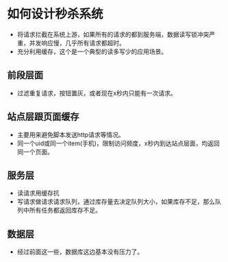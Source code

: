 # 如何设计秒杀系统
- 将请求拦截在系统上游，如果所有的请求的都到服务端，数据读写锁冲突严重，并发响应慢，几乎所有请求都超时。
- 充分利用缓存，这个是一个典型的读多写少的应用场景。

## 前段层面
- 过滤重复请求，按钮置灰，或者现在x秒内只能有一次请求。

## 站点层跟页面缓存
- 主要用来避免脚本发送http请求等情况。
- 同一个uid或同一个item(手机)，限制访问频度，x秒内到达站点层面，均返回同一个页面。

## 服务层
- 读请求用缓存抗
- 写请求做请求请求队列，通过库存量去决定队列大小，如果库存不足，那么队列中所有任务都返回库存不足。

## 数据层
- 经过前面这一些，数据库这边基本没有压力了。

